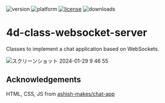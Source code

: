 ![version](https://img.shields.io/badge/version-20%2B-E23089)
![platform](https://img.shields.io/static/v1?label=platform&message=mac-intel%20|%20mac-arm%20|%20win-64&color=blue)
[![license](https://img.shields.io/github/license/miyako/4d-class-websocket-server)](LICENSE)
![downloads](https://img.shields.io/github/downloads/miyako/4d-class-websocket-server/total)

# 4d-class-websocket-server
Classes to implement a chat application based on WebSockets.

![スクリーンショット 2024-01-29 9 46 55](https://github.com/miyako/4d-class-websocket-server/assets/1725068/ea646374-32df-4ad2-b78a-1f259775929a)

## Acknowledgements

HTML, CSS, JS from [ashish-makes/chat-app](https://github.com/ashish-makes/chat-app)
